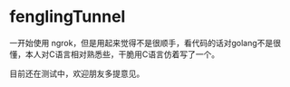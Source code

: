 # fenglingTunnel
一开始使用 ngrok，但是用起来觉得不是很顺手，看代码的话对golang不是很懂，本人对C语言相对熟悉些，干脆用C语言仿着写了一个。

目前还在测试中，欢迎朋友多提意见。
